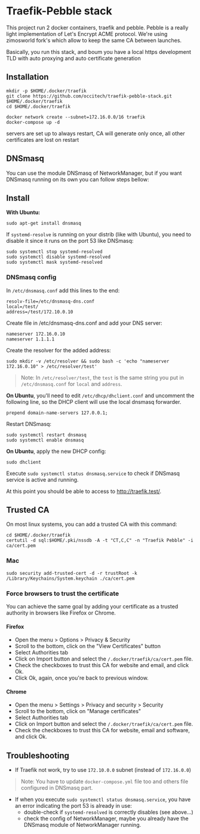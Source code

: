 # Traefik-Pebble stack

This project run 2 docker containers, traefik and pebble. 
Pebble is a really light implementation of Let's Encrypt ACME protocol.
We're using zimosworld fork's which allow to keep the same CA between launches.

Basically, you run this stack, and boum you have a local https development TLD
with auto proxying and auto certificate generation 

## Installation

```shell
mkdir -p $HOME/.docker/traefik
git clone https://github.com/occitech/traefik-pebble-stack.git $HOME/.docker/traefik
cd $HOME/.docker/traefik

docker network create --subnet=172.16.0.0/16 traefik
docker-compose up -d
```

servers are set up to always restart, CA will generate only once, all other certificates are lost on restart

## DNSmasq

You can use the module DNSmasq of NetworkManager, but if you want DNSmasq running on its own you can follow steps bellow:

## Install

**With Ubuntu:**
```
sudo apt-get install dnsmasq
```

If `systemd-resolve` is running on your distrib (like with Ubuntu), you need to disable it since it runs on the port 53 like DNSmasq:
```
sudo systemctl stop systemd-resolved
sudo systemctl disable systemd-resolved
sudo systemctl mask systemd-resolved
```

### DNSmasq config

In `/etc/dnsmasq.conf` add this lines to the end:
```
resolv-file=/etc/dnsmasq-dns.conf
local=/test/
address=/test/172.10.0.10 
```

Create file in /etc/dnsmasq-dns.conf and add your DNS server:
```
nameserver 172.16.0.10
nameserver 1.1.1.1
```

Create the resolver for the added address:
```shell
sudo mkdir -v /etc/resolver && sudo bash -c 'echo "nameserver 172.16.0.10" > /etc/resolver/test'
```
>Note:
> In `/etc/resolver/test`, the `test` is the same string you put in `/etc/dnsmasq.conf` for `local` and `address`.

**On Ubuntu**, you'll need to edit `/etc/dhcp/dhclient.conf` and uncomment the following line, so the DHCP client will use the local dnsmasq forwarder.
```
prepend domain-name-servers 127.0.0.1;
```

Restart DNSmasq:
```shell
sudo systemctl restart dnsmasq
sudo systemctl enable dnsmasq
```

**On Ubuntu**, apply the new DHCP config:
```
sudo dhclient
```

Execute `sudo systemctl status dnsmasq.service` to check if DNSmasq service is active and running.

At this point you should be able to access to http://traefik.test/.

## Trusted CA

On most linux systems, you can add a trusted CA with this command: 
```shell
cd $HOME/.docker/traefik
certutil -d sql:$HOME/.pki/nssdb -A -t "CT,C,C" -n "Traefik Pebble" -i ca/cert.pem
```

### Mac

```shell
sudo security add-trusted-cert -d -r trustRoot -k /Library/Keychains/System.keychain ./ca/cert.pem  
```

### Force browsers to trust the certificate

You can achieve the same goal by adding your certificate as a trusted authority in browsers like Firefox or Chrome.

#### Firefox
- Open the menu > Options > Privacy & Security
- Scroll to the bottom, click on the "View Certificates" button
- Select Authorities tab
- Click on Import button and select the `/.docker/traefik/ca/cert.pem` file.
- Check the checkboxes to trust this CA for website and email, and click Ok.
- Click Ok, again, once you're back to previous window.

#### Chrome
- Open the menu > Settings > Privacy and security > Security
- Scroll to the bottom, click on "Manage certificates"
- Select Authorities tab
- Click on Import button and select the `/.docker/traefik/ca/cert.pem` file.
- Check the checkboxes to trust this CA for website, email and software, and click Ok.


## Troubleshooting

- If Traefik not work, try to use `172.10.0.0` subnet (instead of `172.16.0.0`) 

> Note:
> You have to update `docker-compose.yml` file too and others file configured in DNSmasq part.

- If when you execute `sudo systemctl status dnsmasq.service`, you have an error indicating the port 53 is already in use:
  - double-check if `systemd-resolved` is correctly disables (see above...)
  - check the config of NetworkManager, maybe you already have the DNSmasq module of NetworkManager running.